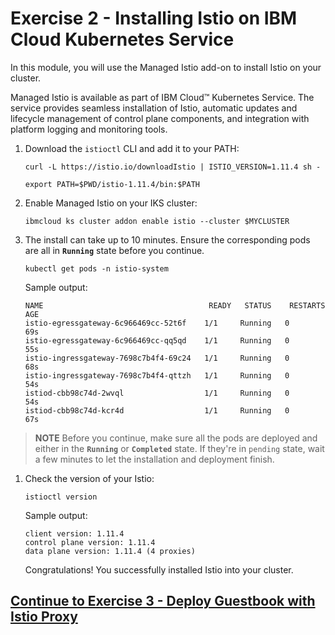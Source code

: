 # Exercise 2 - Installing Istio on IBM Cloud Kubernetes Service

In this module, you will use the Managed Istio add-on to install Istio on your cluster.

Managed Istio is available as part of IBM Cloud™ Kubernetes Service. The service provides seamless installation of Istio, automatic updates and lifecycle management of control plane components, and integration with platform logging and monitoring tools.

1. Download the `istioctl` CLI and add it to your PATH:

   ```shell
   curl -L https://istio.io/downloadIstio | ISTIO_VERSION=1.11.4 sh -
   ```

   ```shell
   export PATH=$PWD/istio-1.11.4/bin:$PATH
   ```

1. Enable Managed Istio on your IKS cluster:

    ```shell
    ibmcloud ks cluster addon enable istio --cluster $MYCLUSTER
    ```

1. The install can take up to 10 minutes. Ensure the corresponding pods are all in **`Running`** state before you continue.

    ```shell
    kubectl get pods -n istio-system
    ```

    Sample output:

    ```shell
    NAME                                     READY   STATUS    RESTARTS   AGE
   istio-egressgateway-6c966469cc-52t6f    1/1     Running   0          69s
   istio-egressgateway-6c966469cc-qq5qd    1/1     Running   0          55s
   istio-ingressgateway-7698c7b4f4-69c24   1/1     Running   0          68s
   istio-ingressgateway-7698c7b4f4-qttzh   1/1     Running   0          54s
   istiod-cbb98c74d-2wvql                  1/1     Running   0          54s
   istiod-cbb98c74d-kcr4d                  1/1     Running   0          67s
    ```

> **NOTE** Before you continue, make sure all the pods are deployed and either in the **`Running`** or **`Completed`** state. If they're in `pending` state, wait a few minutes to let the installation and deployment finish.

1. Check the version of your Istio:

    ```shell
    istioctl version
    ```

    Sample output:

    ```shell
    client version: 1.11.4
    control plane version: 1.11.4
    data plane version: 1.11.4 (4 proxies)
    ```

    Congratulations! You successfully installed Istio into your cluster.

## [Continue to Exercise 3 - Deploy Guestbook with Istio Proxy](../exercise-3/README.md)
